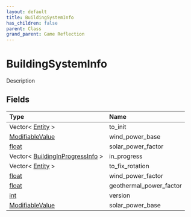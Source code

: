 ```yaml
---
layout: default
title: BuildingSystemInfo
has_children: false
parent: Class
grand_parent: Game Reflection
---
```

# BuildingSystemInfo
Description 

## Fields

| Type | Name |
|:-------------|:--------------|
| Vector< [Entity](/docs/game-reflection/classes/entity) > | to_init |
| [ModifiableValue](/docs/game-reflection/classes/modifiable_value) | wind_power_base |
| [float](/docs/game-reflection/components/float) | solar_power_factor |
| Vector< [BuildingInProgressInfo](/docs/game-reflection/classes/building_in_progress_info) > | in_progress |
| Vector< [Entity](/docs/game-reflection/classes/entity) > | to_fix_rotation |
| [float](/docs/game-reflection/components/float) | wind_power_factor |
| [float](/docs/game-reflection/components/float) | geothermal_power_factor |
| [int](/docs/game-reflection/enums/int) | version |
| [ModifiableValue](/docs/game-reflection/classes/modifiable_value) | solar_power_base |

